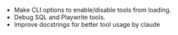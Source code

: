 * Make CLI options to enable/disable tools from loading.
* Debug SQL and Playwrite tools.
* Improve docstrings for better tool usage by claude